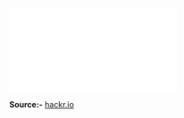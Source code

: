 

![](assets/js-cheatsheet1.pdf)

<strong>Source:-</strong>  [hackr.io](https://hackr.io/blog/javascript-cheat-sheet)
